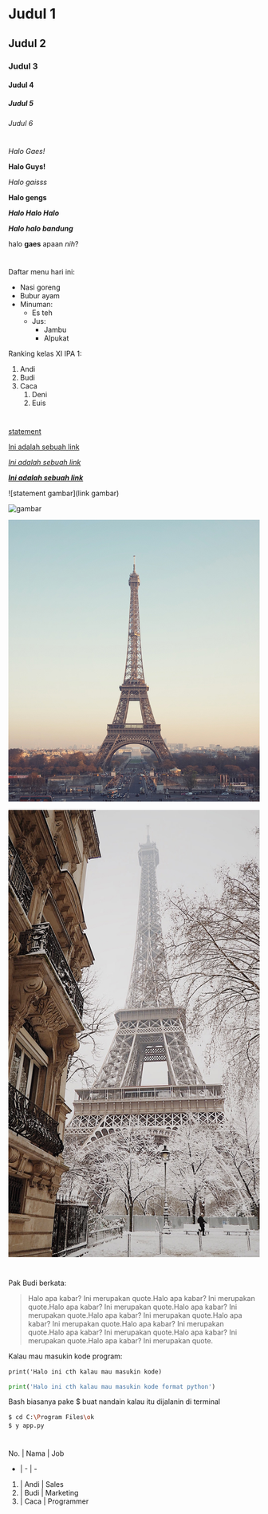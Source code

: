 # Judul 1
## Judul 2
### Judul 3
#### Judul 4
##### Judul 5
###### Judul 6
#

*Halo Gaes!*

**Halo Guys!**

_Halo gaisss_

__Halo gengs__

*__Halo Halo Halo__*

**_Halo halo bandung_**

halo **gaes** apaan _nih_?

#

Daftar menu hari ini:
- Nasi goreng
- Bubur ayam
- Minuman:
    - Es teh
    - Jus:
        - Jambu
        - Alpukat

Ranking kelas XI IPA 1:
1. Andi
1. Budi 
1. Caca
    1. Deni
    1. Euis

#

[statement](link)

[Ini adalah sebuah link](https://www.youtube.com/)

_[Ini adalah sebuah link](https://www.youtube.com/)_

**_[Ini adalah sebuah link](https://www.youtube.com/)_**

![statement gambar](link gambar)

![gambar](https://d39gusjpdm7p1o.cloudfront.net/data/layout_grouping/static_page_step/20784/a330628091ede7eb1548d6cda58e0357.jpg?ver=1477297804)

![gambar dari project](./paris.jpg)

![gambar dari folder](./profil/paris2.jpg)

#

Pak Budi berkata:
> Halo apa kabar? Ini merupakan quote.Halo apa kabar? Ini merupakan quote.Halo apa kabar? Ini merupakan quote.Halo apa kabar? Ini merupakan quote.Halo apa kabar? Ini merupakan quote.Halo apa kabar? Ini merupakan quote.Halo apa kabar? Ini merupakan quote.Halo apa kabar? Ini merupakan quote.Halo apa kabar? Ini merupakan quote.Halo apa kabar? Ini merupakan quote.

Kalau mau masukin kode program:
```
print('Halo ini cth kalau mau masukin kode)
```

```python
print('Halo ini cth kalau mau masukin kode format python')
```

Bash biasanya pake $ buat nandain kalau itu dijalanin di terminal
```bash
$ cd C:\Program Files\ok
$ y app.py 
```

#

No. | Nama | Job
- | - | -
1. | Andi | Sales
2. | Budi | Marketing
3. | Caca | Programmer

